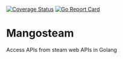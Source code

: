 [![Coverage Status](https://coveralls.io/repos/github/vincentserpoul/mangosteam/badge.svg?branch=master&service=github&update)](https://coveralls.io/github/vincentserpoul/mangosteam?branch=master)
[![Go Report Card](https://goreportcard.com/badge/github.com/kaizer666/mangosteam)](https://goreportcard.com/report/github.com/kaizer666/mangosteam)

# Mangosteam

Access APIs from steam web APIs in Golang
